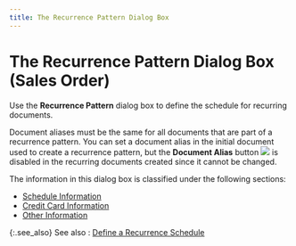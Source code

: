 ```yaml
---
title: The Recurrence Pattern Dialog Box
---
```


# The Recurrence Pattern Dialog Box (Sales Order)


Use the **Recurrence Pattern** dialog  box to define the schedule for recurring documents.


Document aliases must be the same for all documents that are part of  a recurrence pattern. You can set a document alias in the initial document  used to create a recurrence pattern, but the **Document 
 Alias** button ![]({{site.sp_baseurl}}/img/document_alias_button_disabled_recurrence_docs_sal.gif) is disabled in the recurring documents  created since it cannot be changed.


The information in this dialog box is classified under the following  sections:

- [Schedule  Information]({{site.sp_baseurl}}/misc/schedule_information_recurrence_pattern_dialog_box.html)
- [Credit  Card Information]({{site.sp_baseurl}}/misc/credit_card_information_recurrence_pattern_dialog_box.html)
- [Other  Information]({{site.sp_baseurl}}/misc/other_information_recurrence_pattern_dialog_box.html)



{:.see_also}
See also
: [Define  a Recurrence Schedule]({{site.sp_baseurl}}/sales-docs/recur-billing/define-recurrence-pattern/define_a_recurrence_schedule.html)
